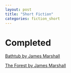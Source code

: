 ```yaml
---
layout: post
title: "Short Fiction"
categories: fiction_short
---
```



# Completed

[Bathtub by James Marshall](bathtub.md)

[The Forest by James Marshall](the_forest.md)
